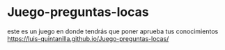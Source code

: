# Juego-preguntas-locas
este es un juego en donde tendrás que poner aprueba tus conocimientos  https://luis-quintanilla.github.io/Juego-preguntas-locas/
